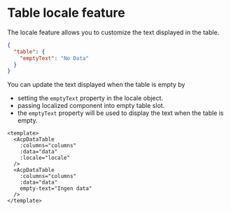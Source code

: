 # Table locale feature

The locale feature allows you to customize the text displayed in the table.

```json
{
  "table": {
    "emptyText": "No Data"
  }
}
```

You can update the text displayed when the table is empty by

- setting the `emptyText` property in the locale object.
- passing localized component into empty table slot.
- the `emptyText` property will be used to display the text when the table is empty.

```vue
<template>
  <AcpDataTable
    :columns="columns"
    :data="data"
    :locale="locale"
  />
  <AcpDataTable
    :columns="columns"
    :data="data"
    empty-text="Ingen data"
  />
</template>
```
